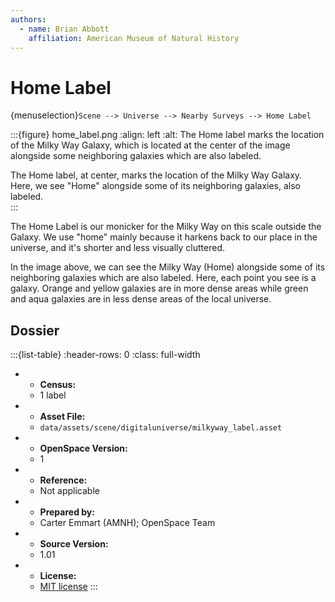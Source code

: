 ```yaml
---
authors:
  - name: Brian Abbott
    affiliation: American Museum of Natural History
---
```



# Home Label

{menuselection}`Scene --> Universe --> Nearby Surveys --> Home Label`


:::{figure} home_label.png
:align: left
:alt: The Home label marks the location of the Milky Way Galaxy, which is located at the center of the image alongside some neighboring galaxies which are also labeled. 

The Home label, at center, marks the location of the Milky Way Galaxy. Here, we see "Home" alongside some of its neighboring galaxies, also labeled.  
:::


The Home Label is our monicker for the Milky Way on this scale outside the Galaxy. We use "home" mainly because it harkens back to our place in the universe, and it's shorter and less visually cluttered.

In the image above, we can see the Milky Way (Home) alongside some of its neighboring galaxies which are also labeled. Here, each point you see is a galaxy. Orange and yellow galaxies are in more dense areas while green and aqua galaxies are in less dense areas of the local universe.



## Dossier
:::{list-table}
:header-rows: 0
:class: full-width

* - **Census:**
  - 1 label
* - **Asset File:**
  - `data/assets/scene/digitaluniverse/milkyway_label.asset`
* - **OpenSpace Version:**
  - 1
* - **Reference:**
  - Not applicable
* - **Prepared by:**
  - Carter Emmart (AMNH); OpenSpace Team
* - **Source Version:**
  - 1.01
* - **License:**
  - [MIT license](https://github.com/OpenSpace/OpenSpace/blob/master/LICENSE.md)
:::